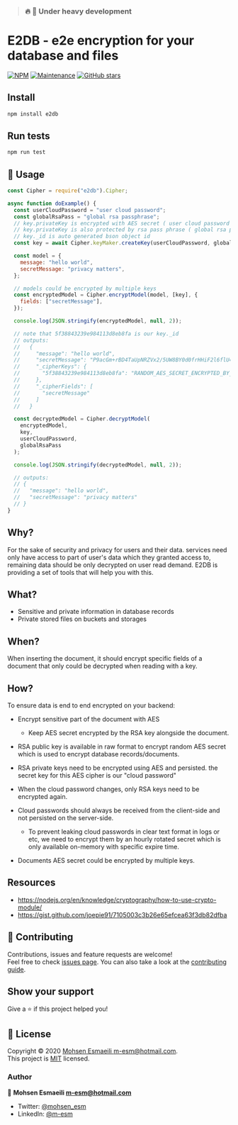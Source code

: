 > ### :fire: :hammer: Under heavy development

# E2DB - e2e encryption for your database and files

[![NPM](https://img.shields.io/npm/v/e2db.svg)](https://www.npmjs.com/package/e2db)
[![Maintenance](https://img.shields.io/badge/Maintained%3F-yes-green.svg)](https://GitHub.com/m-esm/e2db/graphs/commit-activity)
[![GitHub stars](https://img.shields.io/github/stars/m-esm/e2db.svg?style=social&label=Star&maxAge=2592000)](https://GitHub.com/m-esm/e2db/stargazers/)

## Install

```sh
npm install e2db
```

## Run tests

```sh
npm run test
```

## 🚀 Usage

```js
const Cipher = require("e2db").Cipher;

async function doExample() {
  const userCloudPassword = "user cloud password";
  const globalRsaPass = "global rsa passphrase";
  // key.privateKey is encrypted with AES secret ( user cloud password )
  // key.privateKey is also protected by rsa pass phrase ( global rsa pass for your app )
  // key._id is auto generated bson object id
  const key = await Cipher.keyMaker.createKey(userCloudPassword, globalRsaPass);

  const model = {
    message: "hello world",
    secretMessage: "privacy matters",
  };

  // models could be encrypted by multiple keys
  const encryptedModel = Cipher.encryptModel(model, [key], {
    fields: ["secretMessage"],
  });

  console.log(JSON.stringify(encryptedModel, null, 2));

  // note that 5f38843239e984113d8eb8fa is our key._id
  // outputs:
  //   {
  //     "message": "hello world",
  //     "secretMessage": "P9acGm+rBD4TaUpNRZVx2/5UW8BY0d0frHHiF2l6flU=",
  //     "_cipherKeys": {
  //       "5f38843239e984113d8eb8fa": "RANDOM_AES_SECRET_ENCRYPTED_BY_RSA_KEY"
  //     },
  //     "_cipherFields": [
  //       "secretMessage"
  //     ]
  //   }

  const decryptedModel = Cipher.decryptModel(
    encryptedModel,
    key,
    userCloudPassword,
    globalRsaPass
  );

  console.log(JSON.stringify(decryptedModel, null, 2));

  // outputs:
  // {
  //   "message": "hello world",
  //   "secretMessage": "privacy matters"
  // }
}
```

## Why?

For the sake of security and privacy for users and their data. services need only have access to part of user's data which they granted access to, remaining data should be only decrypted on user read demand. E2DB is providing a set of tools that
will help you with this.

## What?

- Sensitive and private information in database records
- Private stored files on buckets and storages

## When?

When inserting the document, it should encrypt specific fields of a document that only could be decrypted when reading with a key.

## How?

To ensure data is end to end encrypted on your backend:

- Encrypt sensitive part of the document with AES

  - Keep AES secret encrypted by the RSA key alongside the document.

- RSA public key is available in raw format to encrypt random AES secret which is used to encrypt database records/documents.
- RSA private keys need to be encrypted using AES and persisted. the
  secret key for this AES cipher is our "cloud password"

- When the cloud password changes, only RSA keys need to be encrypted again.

- Cloud passwords should always be received from the client-side and not persisted on the server-side.

  - To prevent leaking cloud passwords in clear text format in logs or etc, we need to encrypt them by an hourly rotated secret which is only available on-memory with specific expire time.

- Documents AES secret could be encrypted by multiple keys.

## Resources

- https://nodejs.org/en/knowledge/cryptography/how-to-use-crypto-module/
- https://gist.github.com/joepie91/7105003c3b26e65efcea63f3db82dfba

## 🤝 Contributing

Contributions, issues and feature requests are welcome!<br />Feel free to check [issues page](https://github.com/m-esm/e2db/issues). You can also take a look at the [contributing guide](https://github.com/m-esm/e2db/blob/master/CONTRIBUTING.md).

## Show your support

Give a ⭐️ if this project helped you!

## 📝 License

Copyright © 2020 [Mohsen Esmaeili <m-esm@hotmail.com>](https://github.com/m-esm).<br />
This project is [MIT](https://github.com/m-esm/e2db/blob/master/LICENSE) licensed.

### Author

👤 **Mohsen Esmaeili <m-esm@hotmail.com>**

- Twitter: [@mohsen_esm](https://twitter.com/mohsen_esm)
- LinkedIn: [@m-esm](https://linkedin.com/in/m-esm)
